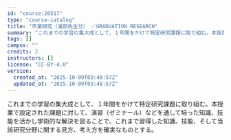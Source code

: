```yaml
---
id: "course:20517"
type: "course-catalog"
title: "卒業研究（浦部先生分） ／GRADUATION RESEARCH"
summary: "これまでの学習の集大成として、１年間をかけて特定研究課題に取り組む。本授業で設定された課題に対して、演習（ゼミナール）などを通して培った知識、技能を活かし学術的な解決を図ることで、これまで習得した知識、技能、そして当該研究分野に関する見方、…"
tags: []
campus: ""
credits: 2
instructors: []
license: "CC-BY-4.0"
version:
  created_at: "2025-10-09T03:48:57Z"
  updated_at: "2025-10-09T03:48:57Z"
---
```

これまでの学習の集大成として、１年間をかけて特定研究課題に取り組む。本授業で設定された課題に対して、演習（ゼミナール）などを通して培った知識、技能を活かし学術的な解決を図ることで、これまで習得した知識、技能、そして当該研究分野に関する見方、考え方を確実なものとする。
